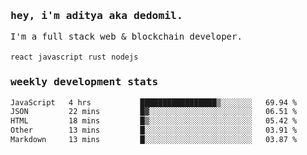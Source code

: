<samp>
    <h3>hey, i'm aditya aka dedomil.</h3>
    I'm a full stack web & blockchain developer. 
    <br />
    <br />
    <code>react</code> <code>javascript</code> <code>rust</code> <code>nodejs</code>
    <h3>weekly development stats</h3>
    <!--START_SECTION:waka-->

```txt
JavaScript   4 hrs           █████████████████▒░░░░░░░   69.94 %
JSON         22 mins         █▓░░░░░░░░░░░░░░░░░░░░░░░   06.51 %
HTML         18 mins         █▒░░░░░░░░░░░░░░░░░░░░░░░   05.42 %
Other        13 mins         █░░░░░░░░░░░░░░░░░░░░░░░░   03.91 %
Markdown     13 mins         █░░░░░░░░░░░░░░░░░░░░░░░░   03.87 %
```

<!--END_SECTION:waka-->
</samp>
